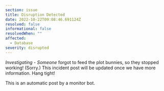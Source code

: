 ```yaml
---
section: issue
title: Disruption Detected
date: 2022-10-22T09:08:46.691124Z
resolved: false
informational: false
resolvedWhen: ""
affected:
  - Database
severity: disrupted
---
```

*Investigating* - _Someone_ forgot to feed the plot bunnies, so they stopped working! (Sorry.) This incident post will be updated once we have more information. Hang tight!

This is an automatic post by a monitor bot.
        